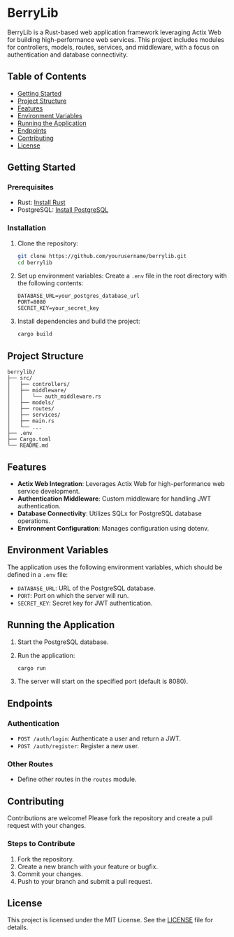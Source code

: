 
# BerryLib

BerryLib is a Rust-based web application framework leveraging Actix Web for building high-performance web services. This project includes modules for controllers, models, routes, services, and middleware, with a focus on authentication and database connectivity.

## Table of Contents
- [Getting Started](#getting-started)
- [Project Structure](#project-structure)
- [Features](#features)
- [Environment Variables](#environment-variables)
- [Running the Application](#running-the-application)
- [Endpoints](#endpoints)
- [Contributing](#contributing)
- [License](#license)

## Getting Started

### Prerequisites
- Rust: [Install Rust](https://www.rust-lang.org/tools/install)
- PostgreSQL: [Install PostgreSQL](https://www.postgresql.org/download/)

### Installation
1. Clone the repository:
   ```sh
   git clone https://github.com/yourusername/berrylib.git
   cd berrylib
   ```

2. Set up environment variables:
   Create a `.env` file in the root directory with the following contents:
   ```env
   DATABASE_URL=your_postgres_database_url
   PORT=8080
   SECRET_KEY=your_secret_key
   ```

3. Install dependencies and build the project:
   ```sh
   cargo build
   ```

## Project Structure
```
berrylib/
├── src/
│   ├── controllers/
│   ├── middleware/
│   │   └── auth_middleware.rs
│   ├── models/
│   ├── routes/
│   ├── services/
│   ├── main.rs
│   └── ...
├── .env
├── Cargo.toml
└── README.md
```

## Features
- **Actix Web Integration**: Leverages Actix Web for high-performance web service development.
- **Authentication Middleware**: Custom middleware for handling JWT authentication.
- **Database Connectivity**: Utilizes SQLx for PostgreSQL database operations.
- **Environment Configuration**: Manages configuration using dotenv.

## Environment Variables
The application uses the following environment variables, which should be defined in a `.env` file:

- `DATABASE_URL`: URL of the PostgreSQL database.
- `PORT`: Port on which the server will run.
- `SECRET_KEY`: Secret key for JWT authentication.

## Running the Application
1. Start the PostgreSQL database.

2. Run the application:
   ```sh
   cargo run
   ```

3. The server will start on the specified port (default is 8080).

## Endpoints
### Authentication
- `POST /auth/login`: Authenticate a user and return a JWT.
- `POST /auth/register`: Register a new user.

### Other Routes
- Define other routes in the `routes` module.

## Contributing
Contributions are welcome! Please fork the repository and create a pull request with your changes.

### Steps to Contribute
1. Fork the repository.
2. Create a new branch with your feature or bugfix.
3. Commit your changes.
4. Push to your branch and submit a pull request.

## License
This project is licensed under the MIT License. See the [LICENSE](LICENSE) file for details.
